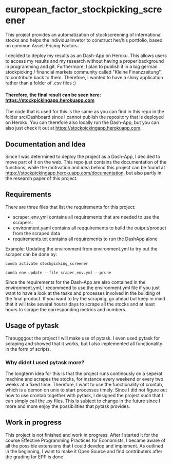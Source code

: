 # european_factor_stockpicking_screener
This project provides an automatization of stockscreening of international stocks and helps the individualinvetor to construct her/his portfolio, based on common Asset-Pricing Factors.

I decided to deploy my results as an Dash-App on Heroku. This allows users to access my results and my research without having a proper background in programming and git.
Furthermore, I plan to publish it in a big german stockpicking / financial markets community called "Kleine Finanzzeitung", to contribute back to them. Therefore, I wanted to have a shiny application rather than a folder of .csv files :) 

#### Therefore, the final result can be seen here: https://stockpickingapp.herokuapp.com
The code that is used for this is the same as you can find in this repo in the folder src/Dashboard since I cannot publish the repository that is deployed on Heroku. You can therefore also locally run the Dash-App, but you can also just check it out at https://stockpickingapp.herokuapp.com.
## Documentation and Idea
Since I was determined to deploy the project as a Dash-App, I decided to move part of it on the web. This repo just contains the documentation of the functions, while the motivation and idea behind this project can be found at https://stockpickingapp.herokuapp.com/documentation, but also partly in the research paper of this project.
## Requirements
There are three files that list the requirements for this project:
- scraper_env.yml contains all requirements that are needed to use the scrapers.
- environment.yaml contains all reqquirements to build the output/product from the scraped data
- requirements.txt contains all requirements to run the DashApp alone

Example: Updating the environment from environment.yml to try out the scraper can be done by:

`conda activate stockpicking_screener`

`conda env update --file sraper_env.yml --prune`

Since the requirements for the Dash-App are also contained in the environment.yml, I recommend to use the environment.yml file if you just want to have a look at the tasks and processes involved in the building of the final product. If you want to try the scraping, go ahead but keep in mind that it will take several hours/ days to scrape all the stocks and at least hours to scrape the corresponding metrics and numbers.

## Usage of pytask
Througggout the project I will make use of pytask. I even used pytask for scraping and showed that it works, but I also implemented all functionality in the form of scripts.
### Why didnt I used pytask more?
The longterm idea for this is that the project runs continously on a seperat machine and scrapes the stocks, for instance every weekend or every two weeks at a fixed time. Therefore, I want to use the functionality of crontab, which is a demon on unix to start processes timely. Since I did not figure out how to use crontab together with pytask, I designed the project such that I can simply call the .py files. This is subject to change in the future since I more and more enjoy the possibilities that pytask provides.

## Work in progress
This project is not finished and work in progress. After I started it for the course Effective Programming Practices for Economists, I became aware of all the possible extensions that I could develop and implement. As outlined in the beginning, I want to make it Open Source and find contributers after the grading for EPP is done



